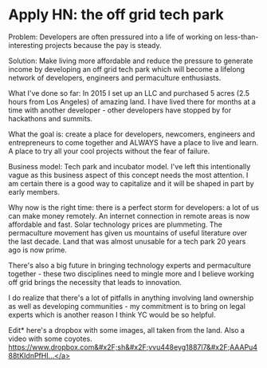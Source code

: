 # Apply HN: the off grid tech park

Problem: Developers are often pressured into a life of working on less-than-interesting projects because the pay is steady.<p>Solution: Make living more affordable and reduce the pressure to generate income by developing an off grid tech park which will become a lifelong network of developers, engineers and permaculture enthusiasts.<p>What I&#x27;ve done so far: In 2015 I set up an LLC and purchased 5 acres (2.5 hours from Los Angeles) of amazing land. I have lived there for months at a time with another developer - other developers have stopped by for hackathons and summits.<p>What the goal is: create a place for developers, newcomers, engineers and entrepreneurs to come together and ALWAYS have a place to live and learn. A place to try all your cool projects without the fear of failure.<p>Business model: Tech park and incubator model. I&#x27;ve left this intentionally vague as this business aspect of this concept needs the most attention. I am certain there is a good way to capitalize and it will be shaped in part by early members.<p>Why now is the right time: there is a perfect storm for developers: a lot of us can make money remotely. An internet connection in remote areas is now affordable and fast. Solar technology prices are plummeting. The permaculture movement has given us mountains of useful literature over the last decade. Land that was almost unusable for a tech park 20 years ago is now prime.<p>There&#x27;s also a big future in bringing technology experts and permaculture together - these two disciplines need to mingle more and I believe working off grid brings the necessity that leads to innovation.<p>I do realize that there&#x27;s a lot of pitfalls in anything involving land ownership as well as developing communities - my commitment is to bring on legal experts which is another reason I think YC would be so helpful.<p>Edit* here&#x27;s a dropbox with some images, all taken from the land. Also a video with some coyotes. <a href="https:&#x2F;&#x2F;www.dropbox.com&#x2F;sh&#x2F;vvu448eyg1887l7&#x2F;AAAPu488tKIdnPfHIzQwGcLHa?dl=0" rel="nofollow">https:&#x2F;&#x2F;www.dropbox.com&#x2F;sh&#x2F;vvu448eyg1887l7&#x2F;AAAPu488tKIdnPfHI...</a>
